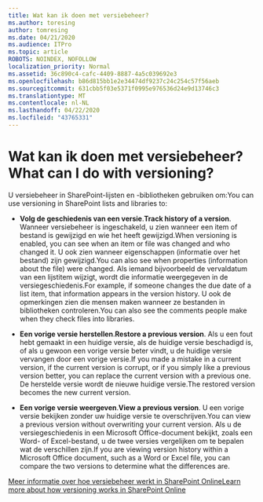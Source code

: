 ```yaml
---
title: Wat kan ik doen met versiebeheer?
ms.author: toresing
author: tomresing
ms.date: 04/21/2020
ms.audience: ITPro
ms.topic: article
ROBOTS: NOINDEX, NOFOLLOW
localization_priority: Normal
ms.assetid: 36c890c4-cafc-4409-8887-4a5c039692e3
ms.openlocfilehash: b86d815bb1e2e34474df9237c24c254c57f56aeb
ms.sourcegitcommit: 631cbb5f03e5371f0995e976536d24e9d13746c3
ms.translationtype: MT
ms.contentlocale: nl-NL
ms.lasthandoff: 04/22/2020
ms.locfileid: "43765331"
---
```

# <a name="what-can-i-do-with-versioning"></a><span data-ttu-id="00fa7-102">Wat kan ik doen met versiebeheer?</span><span class="sxs-lookup"><span data-stu-id="00fa7-102">What can I do with versioning?</span></span>

<span data-ttu-id="00fa7-103">U versiebeheer in SharePoint-lijsten en -bibliotheken gebruiken om:</span><span class="sxs-lookup"><span data-stu-id="00fa7-103">You can use versioning in SharePoint lists and libraries to:</span></span>
  
- <span data-ttu-id="00fa7-104">**Volg de geschiedenis van een versie**.</span><span class="sxs-lookup"><span data-stu-id="00fa7-104">**Track history of a version**.</span></span> <span data-ttu-id="00fa7-105">Wanneer versiebeheer is ingeschakeld, u zien wanneer een item of bestand is gewijzigd en wie het heeft gewijzigd.</span><span class="sxs-lookup"><span data-stu-id="00fa7-105">When versioning is enabled, you can see when an item or file was changed and who changed it.</span></span> <span data-ttu-id="00fa7-106">U ook zien wanneer eigenschappen (informatie over het bestand) zijn gewijzigd.</span><span class="sxs-lookup"><span data-stu-id="00fa7-106">You can also see when properties (information about the file) were changed.</span></span> <span data-ttu-id="00fa7-107">Als iemand bijvoorbeeld de vervaldatum van een lijstitem wijzigt, wordt die informatie weergegeven in de versiegeschiedenis.</span><span class="sxs-lookup"><span data-stu-id="00fa7-107">For example, if someone changes the due date of a list item, that information appears in the version history.</span></span> <span data-ttu-id="00fa7-108">U ook de opmerkingen zien die mensen maken wanneer ze bestanden in bibliotheken controleren.</span><span class="sxs-lookup"><span data-stu-id="00fa7-108">You can also see the comments people make when they check files into libraries.</span></span> 
    
- <span data-ttu-id="00fa7-109">**Een vorige versie herstellen**.</span><span class="sxs-lookup"><span data-stu-id="00fa7-109">**Restore a previous version**.</span></span> <span data-ttu-id="00fa7-110">Als u een fout hebt gemaakt in een huidige versie, als de huidige versie beschadigd is, of als u gewoon een vorige versie beter vindt, u de huidige versie vervangen door een vorige versie.</span><span class="sxs-lookup"><span data-stu-id="00fa7-110">If you made a mistake in a current version, if the current version is corrupt, or if you simply like a previous version better, you can replace the current version with a previous one.</span></span> <span data-ttu-id="00fa7-111">De herstelde versie wordt de nieuwe huidige versie.</span><span class="sxs-lookup"><span data-stu-id="00fa7-111">The restored version becomes the new current version.</span></span> 
    
- <span data-ttu-id="00fa7-112">**Een vorige versie weergeven**.</span><span class="sxs-lookup"><span data-stu-id="00fa7-112">**View a previous version**.</span></span> <span data-ttu-id="00fa7-113">U een vorige versie bekijken zonder uw huidige versie te overschrijven.</span><span class="sxs-lookup"><span data-stu-id="00fa7-113">You can view a previous version without overwriting your current version.</span></span> <span data-ttu-id="00fa7-114">Als u de versiegeschiedenis in een Microsoft Office-document bekijkt, zoals een Word- of Excel-bestand, u de twee versies vergelijken om te bepalen wat de verschillen zijn.</span><span class="sxs-lookup"><span data-stu-id="00fa7-114">If you are viewing version history within a Microsoft Office document, such as a Word or Excel file, you can compare the two versions to determine what the differences are.</span></span> 
    
[<span data-ttu-id="00fa7-115">Meer informatie over hoe versiebeheer werkt in SharePoint Online</span><span class="sxs-lookup"><span data-stu-id="00fa7-115">Learn more about how versioning works in SharePoint Online</span></span>](https://go.microsoft.com/fwlink/?linkid=875710)
  

